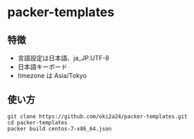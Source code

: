 # packer-templates
## 特徴
- 言語設定は日本語、ja_JP.UTF-8
- 日本語キーボード
- timezone は Asia/Tokyo

## 使い方
```
git clone https://github.com/oki2a24/packer-templates.git
cd packer-templates
packer build centos-7-x86_64.json
```
